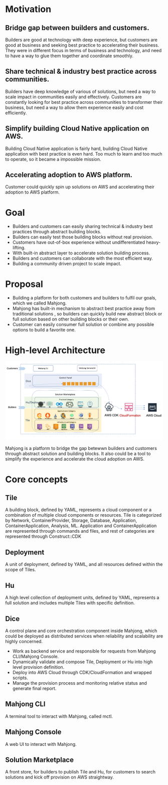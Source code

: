 # Motivation

## Bridge gap between builders and customers.
Builders are good at  technology with deep experience, but customers are good at business and seeking best practice to accelerating their business. They were in different focus in terms of business and technology, and need to have a way to glue them together and coordinate smoothly. 
## Share technical & industry best practice across communities.
Builders have deep knowledge of various of solutions, but need a way to scale impact in communities easily and effectively. Customers are constantly looking for best practice across communities to transformer their business, but need a way to allow them experience easily and cost efficiently. 
## Simplify building Cloud Native application on AWS.
Building Cloud Native application is fairly hard, building Cloud Native application with best practice is even hard. Too much to learn and too much to operate, so it became a impossible mission.
## Accelerating adoption to AWS platform.
Customer could quickly spin up solutions on AWS and accelerating their adoption to AWS platform.


# Goal 
- Builders and customers can easily sharing technical & industry best practices through abstract building blocks.
- Builders can easily test those building blocks without real provision.  
- Customers have out-of-box experience without undifferentiated heavy-lifting.
- With built-in abstract layer to accelerate solution building process.
- Builders and customers can collaborate with the most efficient way.  
- Building a community driven project to scale impact.

# Proposal

- Building a platform for both customers and builders to fulfil our goals, which we called Mahjong.
- Mahjong has built-in mechanism to abstract best practice away from traditional solutions , so builders can quickly build new abstract block or full solution based on other building blocks or their own.
- Customer can easily consumer full solution or combine any possible options to build a favorite one.


# High-level Architecture

<img src='./high-level-arch.png'>

Mahjong is a platform to bridge the gap betewwn builders and customers through abstract solution and building blocks. It also could be a tool to simplify the experience and accelerate the cloud adoption on AWS.


# Core concepts

## Tile

A building block, defined by YAML, represents a cloud component or a combination of multiple cloud components or resources. Tile is categorized by Network, ContainerProvider, Storage, Database, Application, ContainerApplication, Analysis, ML. Application and ContainerApplication are represented through commands and files, and rest of categories are represented through Construct::CDK

## Deployment

A unit of deployment,  defined by YAML, and all resources defined within the scope of Tiles.

## Hu

A high level collection of deployment units,  defined by YAML, represents a full solution and includes multiple Tiles with specific definition.

## Dice

A control plane and core orchestration component inside Mahjong, which could be deployed as distributed services when reliability and scalability are highly concerned.
- Work as backend service and responsible for requests from Mahjong CLI/Mahjong Console.
- Dynamically validate and compose Tile, Deployment or Hu into high level provision definition.
- Deploy into AWS Cloud through CDK/CloudFormation and wrapped scripts. 
- Manage the provision process and monitoring relative status and generate final report.  

## Mahjong CLI

A terminal tool to interact with Mahjong, called mctl.

## Mahjong Console

A web UI to interact with Mahjong.

## Solution Marketplace 

A front store, for builders to publish Tile and Hu, for customers to search solutions and kick off provision on AWS straightway.

